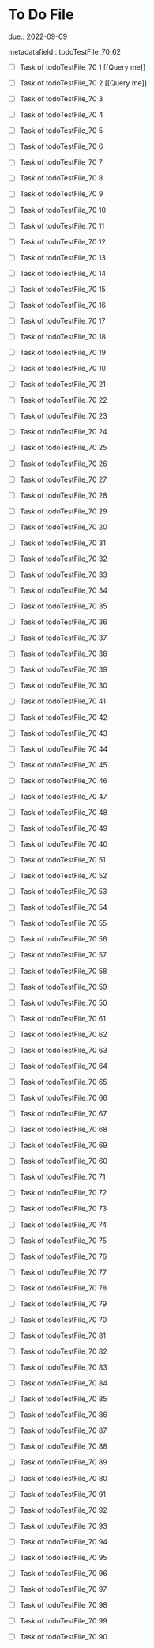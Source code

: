 # To Do File

due:: 2022-09-09

metadatafield:: todoTestFile_70_62

- [ ] Task of todoTestFile_70 1 [[Query me]]
- [ ] Task of todoTestFile_70 2 [[Query me]]
- [ ] Task of todoTestFile_70 3
- [ ] Task of todoTestFile_70 4
- [ ] Task of todoTestFile_70 5
- [ ] Task of todoTestFile_70 6
- [ ] Task of todoTestFile_70 7
- [ ] Task of todoTestFile_70 8
- [ ] Task of todoTestFile_70 9
- [ ] Task of todoTestFile_70 10

- [ ] Task of todoTestFile_70 11 
- [ ] Task of todoTestFile_70 12 
- [ ] Task of todoTestFile_70 13
- [ ] Task of todoTestFile_70 14
- [ ] Task of todoTestFile_70 15
- [ ] Task of todoTestFile_70 16
- [ ] Task of todoTestFile_70 17
- [ ] Task of todoTestFile_70 18
- [ ] Task of todoTestFile_70 19
- [ ] Task of todoTestFile_70 10

- [ ] Task of todoTestFile_70 21 
- [ ] Task of todoTestFile_70 22 
- [ ] Task of todoTestFile_70 23
- [ ] Task of todoTestFile_70 24
- [ ] Task of todoTestFile_70 25
- [ ] Task of todoTestFile_70 26
- [ ] Task of todoTestFile_70 27
- [ ] Task of todoTestFile_70 28
- [ ] Task of todoTestFile_70 29
- [ ] Task of todoTestFile_70 20

- [ ] Task of todoTestFile_70 31 
- [ ] Task of todoTestFile_70 32 
- [ ] Task of todoTestFile_70 33
- [ ] Task of todoTestFile_70 34
- [ ] Task of todoTestFile_70 35
- [ ] Task of todoTestFile_70 36
- [ ] Task of todoTestFile_70 37
- [ ] Task of todoTestFile_70 38
- [ ] Task of todoTestFile_70 39
- [ ] Task of todoTestFile_70 30

- [ ] Task of todoTestFile_70 41 
- [ ] Task of todoTestFile_70 42 
- [ ] Task of todoTestFile_70 43
- [ ] Task of todoTestFile_70 44
- [ ] Task of todoTestFile_70 45
- [ ] Task of todoTestFile_70 46
- [ ] Task of todoTestFile_70 47
- [ ] Task of todoTestFile_70 48
- [ ] Task of todoTestFile_70 49
- [ ] Task of todoTestFile_70 40

- [ ] Task of todoTestFile_70 51 
- [ ] Task of todoTestFile_70 52 
- [ ] Task of todoTestFile_70 53
- [ ] Task of todoTestFile_70 54
- [ ] Task of todoTestFile_70 55
- [ ] Task of todoTestFile_70 56
- [ ] Task of todoTestFile_70 57
- [ ] Task of todoTestFile_70 58
- [ ] Task of todoTestFile_70 59
- [ ] Task of todoTestFile_70 50

- [ ] Task of todoTestFile_70 61 
- [ ] Task of todoTestFile_70 62 
- [ ] Task of todoTestFile_70 63
- [ ] Task of todoTestFile_70 64
- [ ] Task of todoTestFile_70 65
- [ ] Task of todoTestFile_70 66
- [ ] Task of todoTestFile_70 67
- [ ] Task of todoTestFile_70 68
- [ ] Task of todoTestFile_70 69
- [ ] Task of todoTestFile_70 60

- [ ] Task of todoTestFile_70 71 
- [ ] Task of todoTestFile_70 72 
- [ ] Task of todoTestFile_70 73
- [ ] Task of todoTestFile_70 74
- [ ] Task of todoTestFile_70 75
- [ ] Task of todoTestFile_70 76
- [ ] Task of todoTestFile_70 77
- [ ] Task of todoTestFile_70 78
- [ ] Task of todoTestFile_70 79
- [ ] Task of todoTestFile_70 70


- [ ] Task of todoTestFile_70 81 
- [ ] Task of todoTestFile_70 82 
- [ ] Task of todoTestFile_70 83
- [ ] Task of todoTestFile_70 84
- [ ] Task of todoTestFile_70 85
- [ ] Task of todoTestFile_70 86
- [ ] Task of todoTestFile_70 87
- [ ] Task of todoTestFile_70 88
- [ ] Task of todoTestFile_70 89
- [ ] Task of todoTestFile_70 80


- [ ] Task of todoTestFile_70 91 
- [ ] Task of todoTestFile_70 92 
- [ ] Task of todoTestFile_70 93
- [ ] Task of todoTestFile_70 94
- [ ] Task of todoTestFile_70 95
- [ ] Task of todoTestFile_70 96
- [ ] Task of todoTestFile_70 97
- [ ] Task of todoTestFile_70 98
- [ ] Task of todoTestFile_70 99
- [ ] Task of todoTestFile_70 90
